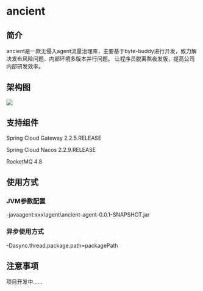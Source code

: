 # ancient


## 简介

ancient是一款无侵入agent流量治理库，主要基于byte-buddy进行开发，致力解决发布风险问题、内部环境多版本并行问题。
让程序员脱离熬夜发版，提高公司内部研发效率。

## 架构图
![](https://github.com/ZShUn/ancient/blob/main/Resources/Architecture.png)

## 支持组件

Spring Cloud Gateway 2.2.5.RELEASE

Spring Cloud Nacos 2.2.9.RELEASE

RocketMQ 4.8

## 使用方式
### JVM参数配置
-javaagent:xxx\agent\ancient-agent-0.0.1-SNAPSHOT.jar

### 异步使用方式
-Dasync.thread.package.path=packagePath


## 注意事项
项目开发中......
